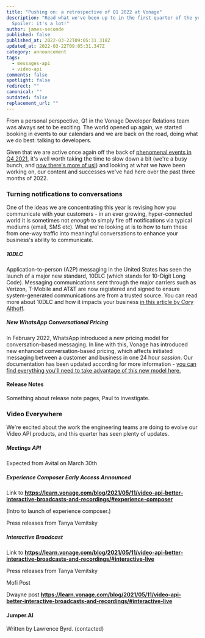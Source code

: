 ```yaml
---
title: "Pushing on: a retrospective of Q1 2022 at Vonage"
description: "Read what we've been up to in the first quarter of the year.
  Spoiler: it's a lot!"
author: james-seconde
published: false
published_at: 2022-03-22T09:05:31.318Z
updated_at: 2022-03-22T09:05:31.347Z
category: announcement
tags:
  - messages-api
  - video-api
comments: false
spotlight: false
redirect: ""
canonical: ""
outdated: false
replacement_url: ""
---
```

From a personal perspective, Q1 in the Vonage Developer Relations team was always set to be exciting. The world opened up again, we started booking in events to our calendars and we are back on the road, doing what we do best: talking to developers.

Given that we are active once again off the back of [phenomenal events in Q4 2021](https://www.ericsson.com/en/press-releases/2021/11/ericsson-to-acquire-vonage-for-usd-6.2-billion-to-spearhead-the-creation-of-a-global-network-and-communication-platform-for-open-innovation), it's well worth taking the time to slow down a bit (we're a busy bunch, and [now there's more of us!](<>)) and looking at what we have been working on, our content and successes we've had here over the past three months of 2022.

### Turning notifications to conversations

One of the ideas we are concentrating this year is revising how you communicate with your customers - in an ever growing, hyper-connected world it is sometimes not *enough* to simply fire off notifications via typical mediums (email, SMS etc). What we're looking at is to how to turn these from one-way traffic into meaningful conversations to enhance your business's ability to communicate.

##### 10DLC

Application-to-person (A2P) messaging in the United States has seen the launch of a major new standard, 10DLC (which stands for 10-Digit Long Code). Messaging communications sent through the major carriers such as Verizon, T-Mobile and AT&T are now registered and signed to ensure system-generated communications are from a trusted source. You can read more about 10DLC and how it impacts your business [in this article by Cory Althoff](<>).

##### New WhatsApp Conversational Pricing

In February 2022, WhatsApp introduced a new pricing model for conversation-based messaging. In line with this, Vonage has introduced new enhanced conversation-based pricing, which affects initiated messaging between a customer and business in one 24 hour *session*. Our documentation has been updated according for more information - [you can find everything you'll need to take advantage of this new model here.](https://developer.vonage.com/messages/concepts/whatsapp)

#### Release Notes

Something about release note pages, Paul to investigate.

### Video Everywhere

We're excited about the work the engineering teams are doing to evolve our Video API products, and this quarter has seen plenty of updates.

##### Meetings API

Expected from Avital on March 30th

##### Experience Composer Early Access Announced

Link to **<https://learn.vonage.com/blog/2021/05/11/video-api-better-interactive-broadcasts-and-recordings/#experience-composer>**

(Intro to launch of experience composer.)

Press releases from Tanya Vemitsky

##### Interactive Broadcast

Link to **<https://learn.vonage.com/blog/2021/05/11/video-api-better-interactive-broadcasts-and-recordings/#interactive-live>**

Press releases from Tanya Vemitsky

Mofi Post

Dwayne post **<https://learn.vonage.com/blog/2021/05/11/video-api-better-interactive-broadcasts-and-recordings/#interactive-live>**

#### Jumper.AI

Written by Lawrence Byrd. (contacted)